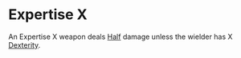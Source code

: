 # Expertise X

An Expertise X weapon deals [Half](../../Game%20Procedures/Core%20Procedures/Half.md) damage unless the wielder has X [Dexterity](../../Player%20Characters/Abilities/Dexterity.md).
